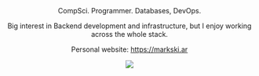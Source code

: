 <div align="center">
  CompSci. Programmer. Databases, DevOps.

  Big interest in Backend development and infrastructure, but I enjoy working across the whole stack.
  
  Personal website: https://markski.ar

  <img src="https://github-readme-stats.vercel.app/api/top-langs/?username=markski1&theme=vue-dark&show_icons=true&hide_border=true&layout=compact&hide=html,css,pawn">
  <br>
  <img src="https://komarev.com/ghpvc/?username=markski1&style=flat-square&color=blue" alt=""/>
</div>

